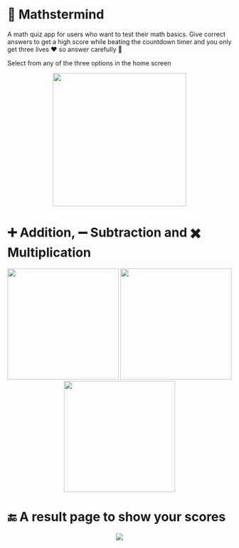 # :1234: Mathstermind
A math quiz app for users who want to test their math basics. 
Give correct answers to get a high score while beating the countdown timer and you only get three lives :heart: so answer carefully :eyes:

Select from any of the three options in the home screen

<p align="center">
<img src="https://user-images.githubusercontent.com/115386517/221610155-a9f6e0f0-44b6-4232-9ff2-dac8b8a381fb.jpg" width="300" >
</p>

# :heavy_plus_sign: Addition, :heavy_minus_sign: Subtraction and :heavy_multiplication_x: Multiplication

<p align="center">
<img src="https://user-images.githubusercontent.com/115386517/221611204-fa906c03-ad54-4385-846e-bb24a1c0fa12.jpg" width="250" >       <img src="https://user-images.githubusercontent.com/115386517/221637204-4400d372-990b-429f-b444-2515bd45f2f6.jpg" width="250" >        <img src="https://user-images.githubusercontent.com/115386517/221637549-93cf5480-b26a-4196-b4d8-94321f526ecc.jpg" width="250" >
</p>


# :end: A result page to show your scores

<p align="center">
<img src="https://user-images.githubusercontent.com/115386517/221638051-3bd1e47b-2c36-48ac-bc8d-0f7bc20d48ed.gif" >
</p>
